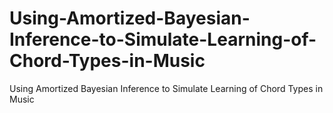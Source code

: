 # Using-Amortized-Bayesian-Inference-to-Simulate-Learning-of-Chord-Types-in-Music
Using Amortized Bayesian Inference to Simulate Learning of Chord Types in Music
